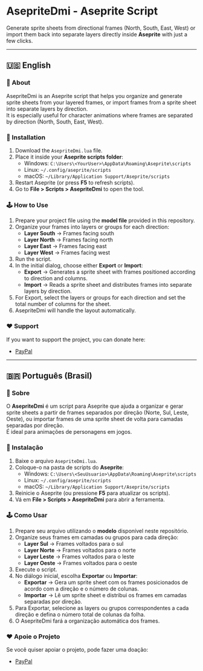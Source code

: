# AsepriteDmi - Aseprite Script

Generate sprite sheets from directional frames (North, South, East, West) or import them back into separate layers directly inside **Aseprite** with just a few clicks.

---

## 🇺🇸 English

### 📖 About
AsepriteDmi is an Aseprite script that helps you organize and generate sprite sheets from your layered frames, or import frames from a sprite sheet into separate layers by direction.  
It is especially useful for character animations where frames are separated by direction (North, South, East, West).

### 🚀 Installation
1. Download the `AsepriteDmi.lua` file.  
2. Place it inside your **Aseprite scripts folder**:
   - Windows: `C:\Users\<YourUser>\AppData\Roaming\Aseprite\scripts`
   - Linux: `~/.config/aseprite/scripts`
   - macOS: `~/Library/Application Support/Aseprite/scripts`
3. Restart Aseprite (or press **F5** to refresh scripts).  
4. Go to **File > Scripts > AsepriteDmi** to open the tool.

### 🕹️ How to Use
1. Prepare your project file using the **model file** provided in this repository.  
2. Organize your frames into layers or groups for each direction:
   - **Layer South** → Frames facing south  
   - **Layer North** → Frames facing north  
   - **Layer East** → Frames facing east  
   - **Layer West** → Frames facing west  
3. Run the script.  
4. In the initial dialog, choose either **Export** or **Import**:
   - **Export** → Generates a sprite sheet with frames positioned according to direction and columns.  
   - **Import** → Reads a sprite sheet and distributes frames into separate layers by direction.  
5. For Export, select the layers or groups for each direction and set the total number of columns for the sheet.  
6. AsepriteDmi will handle the layout automatically.

### ❤️ Support
If you want to support the project, you can donate here:  
- [PayPal](https://paypal.me/hexdien)  

---

## 🇧🇷 Português (Brasil)

### 📖 Sobre
O **AsepriteDmi** é um script para Aseprite que ajuda a organizar e gerar sprite sheets a partir de frames separados por direção (Norte, Sul, Leste, Oeste), ou importar frames de uma sprite sheet de volta para camadas separadas por direção.  
É ideal para animações de personagens em jogos.

### 🚀 Instalação
1. Baixe o arquivo `AsepriteDmi.lua`.  
2. Coloque-o na pasta de scripts do **Aseprite**:
   - Windows: `C:\Users\<SeuUsuario>\AppData\Roaming\Aseprite\scripts`
   - Linux: `~/.config/aseprite/scripts`
   - macOS: `~/Library/Application Support/Aseprite/scripts`
3. Reinicie o Aseprite (ou pressione **F5** para atualizar os scripts).  
4. Vá em **File > Scripts > AsepriteDmi** para abrir a ferramenta.

### 🕹️ Como Usar
1. Prepare seu arquivo utilizando o **modelo** disponível neste repositório.  
2. Organize seus frames em camadas ou grupos para cada direção:
   - **Layer Sul** → Frames voltados para o sul  
   - **Layer Norte** → Frames voltados para o norte  
   - **Layer Leste** → Frames voltados para o leste  
   - **Layer Oeste** → Frames voltados para o oeste  
3. Execute o script.  
4. No diálogo inicial, escolha **Exportar** ou **Importar**:
   - **Exportar** → Gera um sprite sheet com os frames posicionados de acordo com a direção e o número de colunas.  
   - **Importar** → Lê um sprite sheet e distribui os frames em camadas separadas por direção.  
5. Para Exportar, selecione as layers ou grupos correspondentes a cada direção e defina o número total de colunas da folha.  
6. O AsepriteDmi fará a organização automática dos frames.

### ❤️ Apoie o Projeto
Se você quiser apoiar o projeto, pode fazer uma doação:  
- [PayPal](https://paypal.me/hexdien)  
